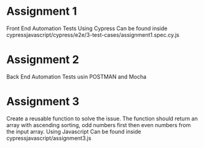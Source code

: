 # Assignment 1
Front End Automation Tests Using Cypress
Can be found inside cypressjavascript/cypress/e2e/3-test-cases/assignment1.spec.cy.js


# Assignment 2
Back End Automation Tests usin POSTMAN and Mocha


# Assignment 3
Create a reusable function to solve the issue. The function should return an array with ascending sorting, odd numbers first then even numbers from the input array.
Using Javascript
Can be found inside cypressjavascript/assignment3.js
